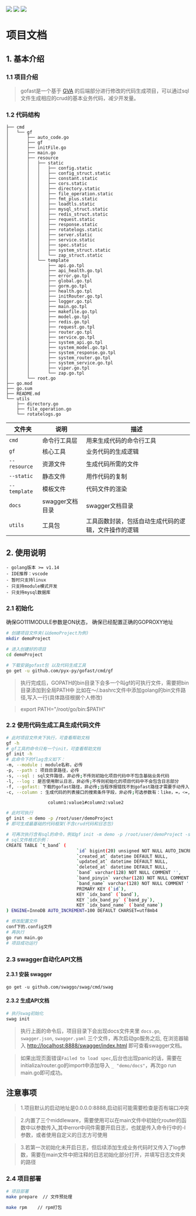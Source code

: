 <div align=left>
<img src="https://img.shields.io/badge/golang-1.16-blue"/>
<img src="https://img.shields.io/badge/gin-1.7.2-lightBlue"/>
<img src="https://img.shields.io/badge/gorm-1.21.12-red"/>
</div>


# 项目文档

## 1. 基本介绍

### 1.1 项目介绍

> gofast是一个基于 [GVA](https://github.com/flipped-aurora/gin-vue-admin) 的后端部分进行修改的代码生成项目，可以通过sql文件生成相应的crud的基本业务代码，减少开发量。
### 1.2 代码结构
```
├── cmd
│   └── gf
│       ├── auto_code.go
│       ├── gf
│       ├── initFile.go
│       ├── main.go
│       ├── resource
│       │   ├── static
│       │   │   ├── config.static
│       │   │   ├── config_struct.static
│       │   │   ├── constant.static
│       │   │   ├── cors.static
│       │   │   ├── directory.static
│       │   │   ├── file_operation.static
│       │   │   ├── fmt_plus.static
│       │   │   ├── loadtls.static
│       │   │   ├── mysql_struct.static
│       │   │   ├── redis_struct.static
│       │   │   ├── request.static
│       │   │   ├── response.static
│       │   │   ├── rotatelogs.static
│       │   │   ├── server.static
│       │   │   ├── service.static
│       │   │   ├── spec.static
│       │   │   ├── system_struct.static
│       │   │   └── zap_struct.static
│       │   └── template
│       │       ├── api.go.tpl
│       │       ├── api_health.go.tpl
│       │       ├── error.go.tpl
│       │       ├── global.go.tpl
│       │       ├── gorm.go.tpl
│       │       ├── health.go.tpl
│       │       ├── initRouter.go.tpl
│       │       ├── logger.go.tpl
│       │       ├── main.go.tpl
│       │       ├── makefile.go.tpl
│       │       ├── model.go.tpl
│       │       ├── redis.go.tpl
│       │       ├── request.go.tpl
│       │       ├── router.go.tpl
│       │       ├── service.go.tpl
│       │       ├── system_api.go.tpl
│       │       ├── system_model.go.tpl
│       │       ├── system_response.go.tpl
│       │       ├── system_router.go.tpl
│       │       ├── system_service.go.tpl
│       │       ├── viper.go.tpl
│       │       └── zap.go.tpl
│       └── root.go
├── go.mod
├── go.sum
├── README.md
└── utils
    ├── directory.go
    ├── file_operation.go
    └── rotatelogs.go
```
| 文件夹       | 说明                    | 描述                        |
| ------------ | ----------------------- | --------------------------- |
| `cmd`        | 命令行工具层                   | 用来生成代码的命令行工具 |
| `gf`       | 核心工具                | 业务代码的生成逻辑 |
| `--resource`       | 资源文件                | 生成代码所需的文件 |
| `--static`       | 静态文件           | 用作代码的复制 |
| `--template`       | 模板文件                | 代码文件的渲染|
| `docs`       | swagger文档目录         | swagger文档目录 |
| `utils`      | 工具包                  | 工具函数封装，包括自动生成代码的逻辑，文件操作的逻辑            |
## 2. 使用说明

```
- golang版本 >= v1.14
- IDE推荐：vscode
- 暂时只支持linux
- 只支持module模式开发
- 只支持mysql数据库
```

### 2.1 初始化

确保GO111MODULE参数是ON状态，
确保已经配置正确的GOPROXY地址

```bash
# 创建项目文件夹(以demoProject为例)
mkdir demoProject
```
```bash
# 进入创建好的项目
cd demoProject

# 下载安装gofast包 以及代码生成工具
go get -u github.com/pyx-py/gofast/cmd/gf
```
> 执行完成后，GOPATH的bin目录下会多一个叫gf的可执行文件，需要把bin目录添加到全局PATH中
> 比如在～/.bashrc文件中添加golang的bin文件路径,写入一行(具体路径根据个人修改)

> export PATH="/root/go/bin:$PATH"





### 2.2 使用代码生成工具生成代码文件

```bash
# 此时项目文件夹下执行，可查看帮助文档
gf -h
# gf工具的命令只有一个init，可查看帮助文档
gf init -h
# 此命令下的flag含义如下：
-m, --module : module名称，必传
-p, --path : 项目目录路径，必传
-s, --sql : sql文件路径，非必传;不传则初始化项目代码中不包含基础业务代码
-l, --log : 是否使用默认日志，非必传;不传则初始化的项目代码中不会包含日志部分
-f, --gofast: 下载的gofast路径，非必传;当程序报错找不到gofast路径才需要手动传入
-c, --column : 生成代码的列表接口的搜索条件字段，非必传;可选参数有：like，=，<=, >=,如要传参需要按照以下格式：
```
```  
                column1:value1#column2:value2
```
```bash
# 此时可执行
gf init -m demo -p /root/user/demoProject
# 即可生成最基础的代码框架(不含crud代码和日志包)

# 可再次执行含有sql的命令，例如gf init -m demo -p /root/user/demoProject -s ./t_band.sql  就能生成crud业务代码, 
# sql文件格式示例：
CREATE TABLE `t_band` (
                           `id` bigint(20) unsigned NOT NULL AUTO_INCREMENT,
                           `created_at` datetime DEFAULT NULL,
                           `updated_at` datetime DEFAULT NULL,
                           `deleted_at` datetime DEFAULT NULL,
                           `band` varchar(128) NOT NULL COMMENT '',
                           `band_pinyin` varchar(128) NOT NULL COMMENT '',
                           `band_name` varchar(128) NOT NULL COMMENT '',
                           PRIMARY KEY (`id`),
                           KEY `idx_band` (`band`),
                           KEY `idx_band_py` (`band_py`),
                           KEY `idx_band_name` (`band_name`)
) ENGINE=InnoDB AUTO_INCREMENT=100 DEFAULT CHARSET=utf8mb4

# 修改配置文件
conf下的.config文件
# 再执行
go run main.go
# 项目成功运行
```

### 2.3 swagger自动化API文档

#### 2.3.1 安装 swagger

````
go get -u github.com/swaggo/swag/cmd/swag
````

#### 2.3.2 生成API文档

```` bash
# 执行swag初始化
swag init
````

> 执行上面的命令后，项目目录下会出现docs文件夹里 `docs.go`, `swagger.json`, `swagger.yaml` 三个文件，再次启动go服务之后, 在浏览器输入 [http://localhost:8888/swagger/index.html](http://localhost:8888/swagger/index.html) 即可查看swagger文档。

> 如果出现页面错误`Failed to load spec`,后台也出现panic的话，需要在initializa/router.go的import中添加导入 `_ "demo/docs"`，再次go run main.go即可成功。

## 注意事项
> 1.项目默认的启动地址是0.0.0.0:8888,启动前可能需要检查是否有端口冲突  

> 2.内置了三个middleware，需要使用可以在main文件中初始化router的函数中以参数传入,其中error中间件需要开启日志，也就是传入命令行中的-l参数，或者使用自定义的日志方可使用  

> 3.若第一次初始化未开启日志，但后续添加生成业务代码时又传入了log参数，需要在main文件中把注释的日志初始化部分打开，并填写日志文件夹的路径


### 2.4 项目部署
```bash
# 项目部署
make prepare  // 文件预处理

make rpm    // rpm打包
```